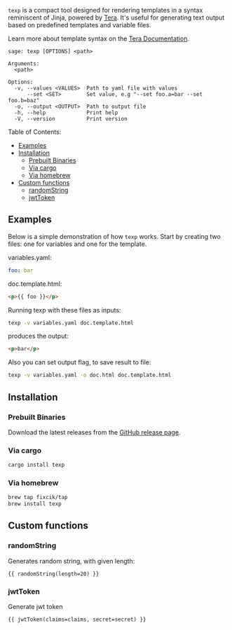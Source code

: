 `texp` is a compact tool designed for rendering templates in a syntax reminiscent of Jinja, powered by [Tera](https://github.com/Keats/). It's useful for generating text output based on predefined templates and variable files.

Learn more about template syntax on the [Tera Documentation](https://keats.github.io/tera/docs/).

```
sage: texp [OPTIONS] <path>

Arguments:
  <path>

Options:
  -v, --values <VALUES>  Path to yaml file with values
      --set <SET>        Set value, e.g "--set foo.a=bar --set foo.b=baz"
  -o, --output <OUTPUT>  Path to output file
  -h, --help             Print help
  -V, --version          Print version
```

Table of Contents:

- [Examples](#examples)
- [Installation](#installation)
  - [Prebuilt Binaries](#prebuilt-binaries)
  - [Via cargo](#via-cargo)
  - [Via homebrew](#via-homebrew)
- [Custom functions](#custom-functions)
  - [randomString](#randomstring)
  - [jwtToken](#jwttoken)

## Examples

Below is a simple demonstration of how `texp` works. Start by creating two files: one for variables and one for the template.

variables.yaml:

```yaml
foo: bar
```

doc.template.html:

```html
<p>{{ foo }}</p>
```

Running texp with these files as inputs:

```bash
texp -v variables.yaml doc.template.html
```

produces the output:

```html
<p>bar</p>
```

Also you can set output flag, to save result to file:

```bash
texp -v variables.yaml -o doc.html doc.template.html
```

## Installation

### Prebuilt Binaries

Download the latest releases from the [GitHub release page](https://github.com/fixcik/texp/releases).

### Via cargo

```bash
cargo install texp
```

### Via homebrew

```bash
brew tap fixcik/tap
brew install texp
```

## Custom functions

### randomString

Generates random string, with given length:

```
{{ randomString(length=20) }}
```

### jwtToken

Generate jwt token

```
{{ jwtToken(claims=claims, secret=secret) }}
```
